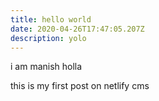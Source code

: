 ```yaml
---
title: hello world
date: 2020-04-26T17:47:05.207Z
description: yolo
---
```

i am manish holla

this is my first post on netlify cms